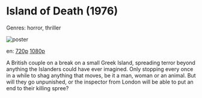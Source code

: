 # Island of Death (1976)

Genres: horror, thriller

![poster](http://image.tmdb.org/t/p/w500/q995XIvTuchwnYMIg7I1vy3cKSN.jpg)

en:
  [720p](magnet:?xt=urn:btih:bbc76dcc4206ef04e7c42a44a16fb34c548efa95&dn=Island+of+Death+%281976%29+720p+BrRip+x264+-+YIFY&tr=udp%3A%2F%2Ftracker.openbittorrent.com%3A80%2Fannounce&tr=udp%3A%2F%2Fglotorrents.pw%3A6969%2Fannounce&tr=udp%3A%2F%2Ftracker.openbittorrent.com%3A80%2Fannounce&tr=udp%3A%2F%2Ftracker.opentrackr.org%3A1337%2Fannounce&tr=udp%3A%2F%2Fzer0day.to%3A1337%2Fannounce&tr=udp%3A%2F%2Ftracker.coppersurfer.tk%3A6969%2Fannounce)
  [1080p](magnet:?xt=urn:btih:68352b7e1a4e73c9488a943bc54eda22e607a403&dn=Island+of+Death+%281976%29+1080p+BrRip+x264+-+YIFY&tr=udp%3A%2F%2Ftracker.openbittorrent.com%3A80%2Fannounce&tr=udp%3A%2F%2Fglotorrents.pw%3A6969%2Fannounce&tr=udp%3A%2F%2Ftracker.openbittorrent.com%3A80%2Fannounce&tr=udp%3A%2F%2Ftracker.opentrackr.org%3A1337%2Fannounce&tr=udp%3A%2F%2Fzer0day.to%3A1337%2Fannounce&tr=udp%3A%2F%2Ftracker.coppersurfer.tk%3A6969%2Fannounce)
  


A British couple on a break on a small Greek Island, spreading terror beyond anything the Islanders could have ever imagined. Only stopping every once in a while to shag anything that moves, be it a man, woman or an animal. But will they go unpunished, or the inspector from London will be able to put an end to their killing spree?